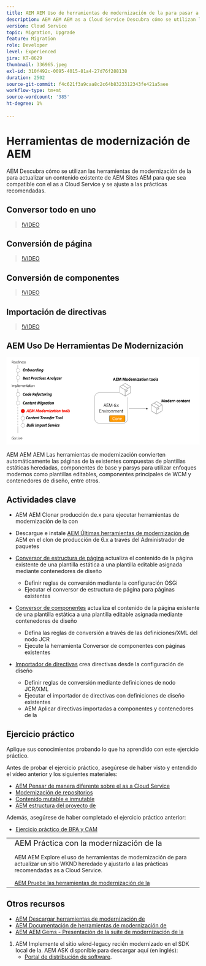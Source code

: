 ```yaml
---
title: AEM AEM Uso de herramientas de modernización de la para pasar a la as a Cloud Service
description: AEM AEM AEM as a Cloud Service Descubra cómo se utilizan las herramientas de modernización de la para actualizar un proyecto y contenido existente para que sea compatible con la.
version: Cloud Service
topic: Migration, Upgrade
feature: Migration
role: Developer
level: Experienced
jira: KT-8629
thumbnail: 336965.jpeg
exl-id: 310f492c-0095-4015-81a4-27d76f288138
duration: 2502
source-git-commit: f4c621f3a9caa8c2c64b8323312343fe421a5aee
workflow-type: tm+mt
source-wordcount: '385'
ht-degree: 1%

---
```



# Herramientas de modernización de AEM

AEM Descubra cómo se utilizan las herramientas de modernización de la para actualizar un contenido existente de AEM Sites AEM para que sea compatible con el as a Cloud Service y se ajuste a las prácticas recomendadas.

## Conversor todo en uno

>[!VIDEO](https://video.tv.adobe.com/v/338802?quality=12&learn=on)

## Conversión de página

>[!VIDEO](https://video.tv.adobe.com/v/338799?quality=12&learn=on)

## Conversión de componentes

>[!VIDEO](https://video.tv.adobe.com/v/338788?quality=12&learn=on)

## Importación de directivas

>[!VIDEO](https://video.tv.adobe.com/v/338797?quality=12&learn=on)

## AEM Uso De Herramientas De Modernización

![AEM Ciclo de vida de Herramientas de modernización](./assets/aem-modernization-tools.png)

AEM AEM AEM Las herramientas de modernización convierten automáticamente las páginas de la existentes compuestas de plantillas estáticas heredadas, componentes de base y parsys para utilizar enfoques modernos como plantillas editables, componentes principales de WCM y contenedores de diseño, entre otros.

## Actividades clave

+ AEM AEM Clonar producción de.x para ejecutar herramientas de modernización de la con
+ Descargue e instale [AEM Últimas herramientas de modernización de](https://github.com/adobe/aem-modernize-tools/releases/latest) AEM en el clon de producción de 6.x a través del Administrador de paquetes

+ [Conversor de estructura de página](https://opensource.adobe.com/aem-modernize-tools/pages/structure/about.html) actualiza el contenido de la página existente de una plantilla estática a una plantilla editable asignada mediante contenedores de diseño
   + Definir reglas de conversión mediante la configuración OSGi
   + Ejecutar el conversor de estructura de página para páginas existentes

+ [Conversor de componentes](https://opensource.adobe.com/aem-modernize-tools/pages/component/about.html) actualiza el contenido de la página existente de una plantilla estática a una plantilla editable asignada mediante contenedores de diseño
   + Defina las reglas de conversión a través de las definiciones/XML del nodo JCR
   + Ejecute la herramienta Conversor de componentes con páginas existentes

+ [Importador de directivas](https://opensource.adobe.com/aem-modernize-tools/pages/policy/about.html) crea directivas desde la configuración de diseño
   + Definir reglas de conversión mediante definiciones de nodo JCR/XML
   + Ejecutar el importador de directivas con definiciones de diseño existentes
   + AEM Aplicar directivas importadas a componentes y contenedores de la

## Ejercicio práctico

Aplique sus conocimientos probando lo que ha aprendido con este ejercicio práctico.

Antes de probar el ejercicio práctico, asegúrese de haber visto y entendido el vídeo anterior y los siguientes materiales:

+ [AEM Pensar de manera diferente sobre el as a Cloud Service](./introduction.md)
+ [Modernización de repositorios](./repository-modernization.md)
+ [Contenido mutable e inmutable](../../developing/basics/mutable-immutable.md)
+ [AEM estructura del proyecto de](https://experienceleague.adobe.com/docs/experience-manager-cloud-service/implementing/developing/aem-project-content-package-structure.html?lang=es)

Además, asegúrese de haber completado el ejercicio práctico anterior:

+ [Ejercicio práctico de BPA y CAM](./bpa-and-cam.md#hands-on-exercise)

<table style="border-width:0">
    <tr>
        <td style="width:150px">
            <a  rel="noreferrer"
                target="_blank"
                href="https://github.com/adobe/aem-cloud-engineering-video-series-exercises/tree/session2-migration#bootcamp---session-2-migration-methodology"><img alt="Repositorio de GitHub de ejercicios prácticos" src="./assets/github.png"/>
            </a>        
        </td>
        <td style="width:100%;margin-bottom:1rem;">
            <div style="font-size:1.25rem;font-weight:400;">AEM Práctica con la modernización de la</div>
            <p style="margin:1rem 0">
                AEM AEM Explore el uso de herramientas de modernización de para actualizar un sitio WKND heredado y ajustarlo a las prácticas recomendadas as a Cloud Service.
            </p>
            <a  rel="noreferrer"
                target="_blank"
                href="https://github.com/adobe/aem-cloud-engineering-video-series-exercises/tree/session2-migration#bootcamp---session-2-migration-methodology" class="spectrum-Button spectrum-Button--primary spectrum-Button--sizeM">
                <span class="spectrum-Button-label has-no-wrap has-text-weight-bold">AEM Pruebe las herramientas de modernización de la</span>
            </a>
        </td>
    </tr>
</table>

## Otros recursos

+ [AEM Descargar herramientas de modernización de](https://github.com/adobe/aem-modernize-tools/releases/latest)
+ [AEM Documentación de herramientas de modernización de](https://opensource.adobe.com/aem-modernize-tools/)
+ [AEM AEM Gems - Presentación de la suite de modernización de la](https://helpx.adobe.com/experience-manager/kt/eseminars/gems/Introducing-the-AEM-Modernization-Suite.html)

1. AEM Implemente el sitio wknd-legacy recién modernizado en el SDK local de la. AEM ASK disponible para descargar aquí (en inglés):
   + [Portal de distribución de software](https://experience.adobe.com/#/downloads/content/software-distribution/en/general.html).

